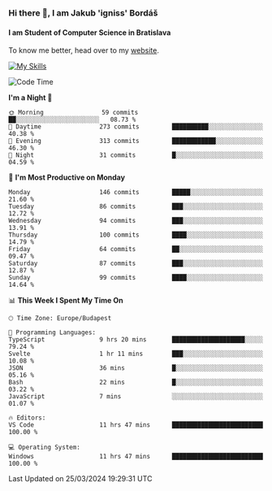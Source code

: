 ### Hi there 👋, I am Jakub 'igniss' Bordáš

#### I am Student of Computer Science in Bratislava
To know me better, head over to my [website](https://bordas.sk).

[![My Skills](https://skillicons.dev/icons?i=js,html,css,figma,svelte,java,kotlin,python,postgresql,typescript,nest,nodejs)](https://bordas.sk)


<!--START_SECTION:waka-->
![Code Time](http://img.shields.io/badge/Code%20Time-1%2C445%20hrs%2048%20mins-blue)

**I'm a Night 🦉** 

```text
🌞 Morning                59 commits          ██░░░░░░░░░░░░░░░░░░░░░░░   08.73 % 
🌆 Daytime                273 commits         ██████████░░░░░░░░░░░░░░░   40.38 % 
🌃 Evening                313 commits         ████████████░░░░░░░░░░░░░   46.30 % 
🌙 Night                  31 commits          █░░░░░░░░░░░░░░░░░░░░░░░░   04.59 % 
```
📅 **I'm Most Productive on Monday** 

```text
Monday                   146 commits         █████░░░░░░░░░░░░░░░░░░░░   21.60 % 
Tuesday                  86 commits          ███░░░░░░░░░░░░░░░░░░░░░░   12.72 % 
Wednesday                94 commits          ███░░░░░░░░░░░░░░░░░░░░░░   13.91 % 
Thursday                 100 commits         ████░░░░░░░░░░░░░░░░░░░░░   14.79 % 
Friday                   64 commits          ██░░░░░░░░░░░░░░░░░░░░░░░   09.47 % 
Saturday                 87 commits          ███░░░░░░░░░░░░░░░░░░░░░░   12.87 % 
Sunday                   99 commits          ████░░░░░░░░░░░░░░░░░░░░░   14.64 % 
```


📊 **This Week I Spent My Time On** 

```text
🕑︎ Time Zone: Europe/Budapest

💬 Programming Languages: 
TypeScript               9 hrs 20 mins       ████████████████████░░░░░   79.24 % 
Svelte                   1 hr 11 mins        ███░░░░░░░░░░░░░░░░░░░░░░   10.08 % 
JSON                     36 mins             █░░░░░░░░░░░░░░░░░░░░░░░░   05.16 % 
Bash                     22 mins             █░░░░░░░░░░░░░░░░░░░░░░░░   03.22 % 
JavaScript               7 mins              ░░░░░░░░░░░░░░░░░░░░░░░░░   01.07 % 

🔥 Editors: 
VS Code                  11 hrs 47 mins      █████████████████████████   100.00 % 

💻 Operating System: 
Windows                  11 hrs 47 mins      █████████████████████████   100.00 % 
```


 Last Updated on 25/03/2024 19:29:31 UTC
<!--END_SECTION:waka-->
